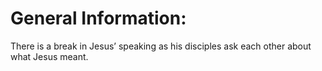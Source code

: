 # General Information:

There is a break in Jesus’ speaking as his disciples ask each other about what Jesus meant.